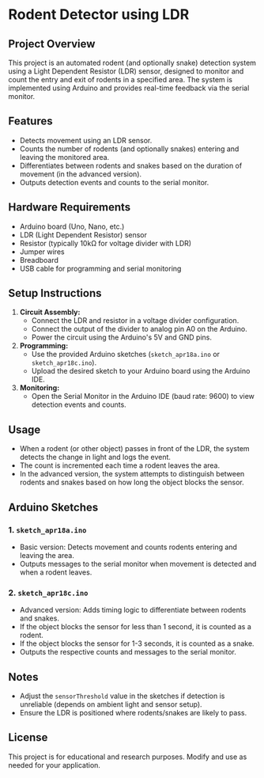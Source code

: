 # Rodent Detector using LDR

## Project Overview
This project is an automated rodent (and optionally snake) detection system using a Light Dependent Resistor (LDR) sensor, designed to monitor and count the entry and exit of rodents in a specified area. The system is implemented using Arduino and provides real-time feedback via the serial monitor.

## Features
- Detects movement using an LDR sensor.
- Counts the number of rodents (and optionally snakes) entering and leaving the monitored area.
- Differentiates between rodents and snakes based on the duration of movement (in the advanced version).
- Outputs detection events and counts to the serial monitor.

## Hardware Requirements
- Arduino board (Uno, Nano, etc.)
- LDR (Light Dependent Resistor) sensor
- Resistor (typically 10kΩ for voltage divider with LDR)
- Jumper wires
- Breadboard
- USB cable for programming and serial monitoring

## Setup Instructions
1. **Circuit Assembly:**
   - Connect the LDR and resistor in a voltage divider configuration.
   - Connect the output of the divider to analog pin A0 on the Arduino.
   - Power the circuit using the Arduino's 5V and GND pins.
2. **Programming:**
   - Use the provided Arduino sketches (`sketch_apr18a.ino` or `sketch_apr18c.ino`).
   - Upload the desired sketch to your Arduino board using the Arduino IDE.
3. **Monitoring:**
   - Open the Serial Monitor in the Arduino IDE (baud rate: 9600) to view detection events and counts.

## Usage
- When a rodent (or other object) passes in front of the LDR, the system detects the change in light and logs the event.
- The count is incremented each time a rodent leaves the area.
- In the advanced version, the system attempts to distinguish between rodents and snakes based on how long the object blocks the sensor.

## Arduino Sketches
### 1. `sketch_apr18a.ino`
- Basic version: Detects movement and counts rodents entering and leaving the area.
- Outputs messages to the serial monitor when movement is detected and when a rodent leaves.

### 2. `sketch_apr18c.ino`
- Advanced version: Adds timing logic to differentiate between rodents and snakes.
- If the object blocks the sensor for less than 1 second, it is counted as a rodent.
- If the object blocks the sensor for 1-3 seconds, it is counted as a snake.
- Outputs the respective counts and messages to the serial monitor.

## Notes
- Adjust the `sensorThreshold` value in the sketches if detection is unreliable (depends on ambient light and sensor setup).
- Ensure the LDR is positioned where rodents/snakes are likely to pass.

## License
This project is for educational and research purposes. Modify and use as needed for your application. 
